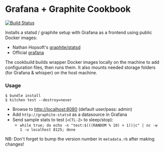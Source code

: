 Grafana + Graphite Cookbook
===========================

[![Build Status](https://travis-ci.org/7digital/grafana-graphite-server-cookbook.svg?branch=master)](https://travis-ci.org/7digital/grafana-graphite-server-cookbook)

Installs a statsd / graphite setup with Grafana as a frontend using public Docker images:
* Nathan Hopsoft's [graphite/statsd](https://hub.docker.com/r/hopsoft/graphite-statsd)
* Official [grafana](https://hub.docker.com/r/grafana/grafana)

The cookbuild builds wrapper Docker images locally on the machine to add configuration files, then runs them. It also mounts needed storage folders (for Grafana & whisper) on the host machine.

### Usage

```
$ bundle install
$ kitchen test --destroy=never
```

* Browse to [http://localhost:8080](http://localhost:8080) (default user/pass: admin)
* Add `http://graphite-statsd` as a datasource in Grafana
* Send sample stats to test (`<CTL-Z>` to sleep/stop):
  * `while true; do echo -n "test:$(((RANDOM % 10) + 1))|c" | nc -w 1 -u localhost 8125; done`

NB: Don't forget to bump the version number in `metadata.rb` after making changes!
